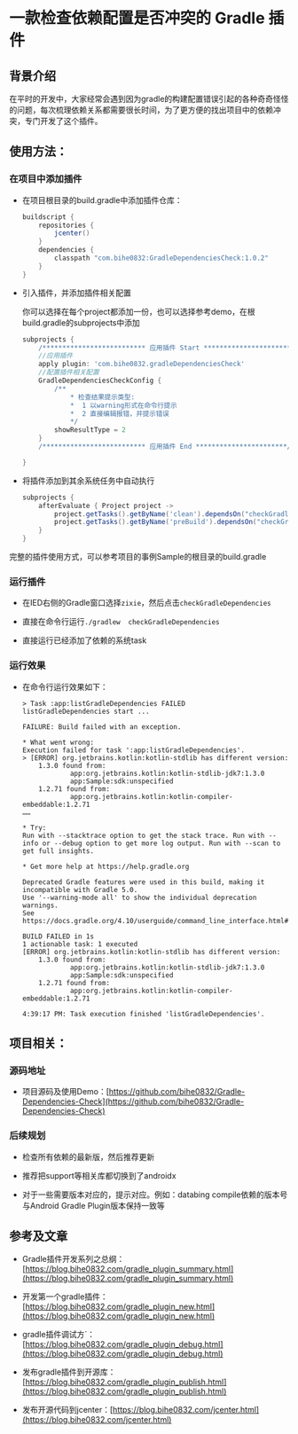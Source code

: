 # 一款检查依赖配置是否冲突的 Gradle 插件

## 背景介绍

在平时的开发中，大家经常会遇到因为gradle的构建配置错误引起的各种奇奇怪怪的问题，每次梳理依赖关系都需要很长时间，为了更方便的找出项目中的依赖冲突，专门开发了这个插件。

## 使用方法：

### 在项目中添加插件

- 在项目根目录的build.gradle中添加插件仓库：

	```groovy
	buildscript {
		repositories {
			jcenter()
		}
		dependencies {
			classpath "com.bihe0832:GradleDependenciesCheck:1.0.2"
		}
	}
	```
-	引入插件，并添加插件相关配置

	你可以选择在每个project都添加一份，也可以选择参考demo，在根build.gradle的subprojects中添加

	```groovy
	subprojects {
		/************************** 应用插件 Start ***********************/
		//应用插件
		apply plugin: 'com.bihe0832.gradleDependenciesCheck'
		//配置插件相关配置
		GradleDependenciesCheckConfig {
			/**
				* 检查结果提示类型:
				*  1 以warning形式在命令行提示
				*  2 直接编辑报错，并提示错误
				*/
			showResultType = 2
		}
		/************************** 应用插件 End ***********************/

	}
	```
- 将插件添加到其余系统任务中自动执行

	```groovy
	subprojects {
		afterEvaluate { Project project ->
			project.getTasks().getByName('clean').dependsOn("checkGradleDependencies")
			project.getTasks().getByName('preBuild').dependsOn("checkGradleDependencies")
		}
	}
	```

完整的插件使用方式，可以参考项目的事例Sample的根目录的build.gradle

### 运行插件

- 在IED右侧的Gradle窗口选择`zixie`，然后点击`checkGradleDependencies`

- 直接在命令行运行`./gradlew  checkGradleDependencies`

- 直接运行已经添加了依赖的系统task

### 运行效果

- 在命令行运行效果如下：

	```
	> Task :app:listGradleDependencies FAILED
	listGradleDependencies start ...

	FAILURE: Build failed with an exception.

	* What went wrong:
	Execution failed for task ':app:listGradleDependencies'.
	> [ERROR] org.jetbrains.kotlin:kotlin-stdlib has different version: 
		1.3.0 found from: 
				app:org.jetbrains.kotlin:kotlin-stdlib-jdk7:1.3.0
				app:Sample:sdk:unspecified
		1.2.71 found from: 
				app:org.jetbrains.kotlin:kotlin-compiler-embeddable:1.2.71
	……

	* Try:
	Run with --stacktrace option to get the stack trace. Run with --info or --debug option to get more log output. Run with --scan to get full insights.

	* Get more help at https://help.gradle.org

	Deprecated Gradle features were used in this build, making it incompatible with Gradle 5.0.
	Use '--warning-mode all' to show the individual deprecation warnings.
	See https://docs.gradle.org/4.10/userguide/command_line_interface.html#sec:command_line_warnings

	BUILD FAILED in 1s
	1 actionable task: 1 executed
	[ERROR] org.jetbrains.kotlin:kotlin-stdlib has different version: 
		1.3.0 found from: 
				app:org.jetbrains.kotlin:kotlin-stdlib-jdk7:1.3.0
				app:Sample:sdk:unspecified
		1.2.71 found from: 
				app:org.jetbrains.kotlin:kotlin-compiler-embeddable:1.2.71

	4:39:17 PM: Task execution finished 'listGradleDependencies'.
	```

## 项目相关：

### 源码地址

-  项目源码及使用Demo：[https://github.com/bihe0832/Gradle-Dependencies-Check](https://github.com/bihe0832/Gradle-Dependencies-Check)

### 后续规划

- 检查所有依赖的最新版，然后推荐更新

- 推荐把support等相关库都切换到了androidx

- 对于一些需要版本对应的，提示对应。例如：databing compile依赖的版本号与Android Gradle Plugin版本保持一致等

## 参考及文章

- Gradle插件开发系列之总纲：[https://blog.bihe0832.com/gradle_plugin_summary.html](https://blog.bihe0832.com/gradle_plugin_summary.html)

- 开发第一个gradle插件：[https://blog.bihe0832.com/gradle_plugin_new.html](https://blog.bihe0832.com/gradle_plugin_new.html)

- gradle插件调试方`：[https://blog.bihe0832.com/gradle_plugin_debug.html](https://blog.bihe0832.com/gradle_plugin_debug.html)

- 发布gradle插件到开源库：[https://blog.bihe0832.com/gradle_plugin_publish.html](https://blog.bihe0832.com/gradle_plugin_publish.html)

- 发布开源代码到jcenter：[https://blog.bihe0832.com/jcenter.html](https://blog.bihe0832.com/jcenter.html)


